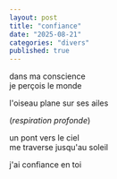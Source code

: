```yaml
---
layout: post
title: "confiance"
date: "2025-08-21"
categories: "divers"
published: true
---
```


dans ma conscience  
je perçois le monde  

l'oiseau plane sur ses ailes  

(*respiration profonde*)  

un pont vers le ciel  
me traverse jusqu'au soleil  

j'ai confiance en toi  
